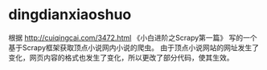 # dingdianxiaoshuo
根据
http://cuiqingcai.com/3472.html
《小白进阶之Scrapy第一篇》
写的一个基于Scrapy框架获取顶点小说网内小说的爬虫。
由于顶点小说网站的网址发生了变化，网页内容的格式也发生了变化，所以更改了部分代码，使其生效。
